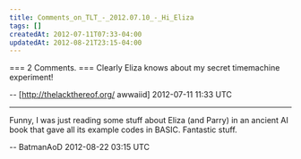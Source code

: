 ```yaml
---
title: Comments_on_TLT_-_2012.07.10_-_Hi_Eliza
tags: []
createdAt: 2012-07-11T07:33-04:00
updatedAt: 2012-08-21T23:15-04:00
---
```


=== 2 Comments. ===
Clearly Eliza knows about my secret timemachine experiment!

-- [http://thelackthereof.org/ awwaiid] 2012-07-11 11:33 UTC


----

Funny, I was just reading some stuff about Eliza (and Parry) in an ancient AI book that gave all its example codes in BASIC. Fantastic stuff.

-- BatmanAoD 2012-08-22 03:15 UTC


